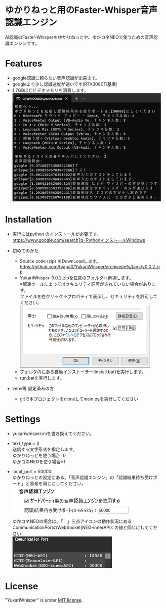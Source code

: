 # ゆかりねっと用のFaster-Whisper音声認識エンジン
AI認識のFaster-Whisperをゆかりねっとや、ゆかコネNEOで使うための音声認識エンジンです。

# Features
* google認識に頼らない音声認識が出来ます。
* googleより少し認識速度が速いです(RTX3080Ti基準)
* 1.7GBほどビデオメモリを消費します。  
![yukarisettei01.png.](/image/YukariWhisper01.png "settei01")  

# Installation
* 実行にはpython のインストールが必要です。  https://www.google.com/search?q=PythonインストールWindows

* 初めてのかた
  *  Source code (zip) をDownLoadします。 https://github.com/tyapa0/YukariWhisper/archive/refs/tags/v0.0.2.zip
  * YukariWhisper-0.0.2.zipを任意のフォルダへ解凍します。  
     ※解凍ツールによってはセキュリティ許可がされていない場合があります。  
   ファイルを右クリック→プロパティで表示し、セキュリティを許可してください。  
     ![kyoka.png.](/image/kyoka.png "kyoka") 
  * フォルダ内にある自動インストーラー(install.bat)を実行します。
  * run.batを実行します。
* venv等 設定済みの方  
  * gitで本プロジェクトをcloneしてmain.pyを実行してください

# Settings
* yukariwhisper.iniを書き換えてください。  

* text_type = 0  
送信する文字形式を指定します。  
ゆかりねっとを使う場合=0  
ゆかコネNEOを使う場合=1  

* local_port = 50000  
ゆかりねっとの設定にある。「音声認識エンジン」の「認識結果待ち受けポート」と番号を同じにしてください。  
![yukarisettei02.png.](/image/YukariWhisper02.png "settei02")  
ゆかコネNEOの場合は、「︙」三点アイコンの動作状況にあるCommunicationPortのWebSocket(NEO-innerAPI):  の値と同じにしてください  
![yukarisettei03.png.](/image/YukariWhisper03.png "settei03")  

# License
"YukariWhisper" is under [MIT license](https://en.wikipedia.org/wiki/MIT_License).

